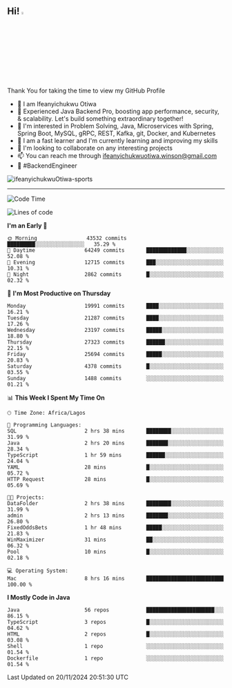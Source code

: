 <!-- BLOG-POST-LIST:START --><!-- BLOG-POST-LIST:END -->

## Hi! <img src="https://media.giphy.com/media/hvRJCLFzcasrR4ia7z/giphy.gif" width="4%"> 

Thank You for taking the time to view my GitHub Profile

- 👋 I am Ifeanyichukwu Otiwa
- 🚀 Experienced Java Backend Pro, boosting app performance, security, & scalability. Let's build something extraordinary together!
- 👀 I'm interested in Problem Solving, Java, Microservices with Spring, Spring Boot, MySQL, gRPC, REST, Kafka, git, Docker, and Kubernetes
- 🌱 I am a fast learner and I'm currently learning and improving my skills
- 💞️ I'm looking to collaborate on any interesting projects
- 📫 You can reach me through ifeanyichukwuotiwa.winson@gmail.com
- 🚀 #BackendEngineer

<p align="left" marginTop="10px"> <img src="https://komarev.com/ghpvc/?username=ifeanyichukwuOtiwa-sports&label=Profile%20views&color=0e75b6&style=for-the-badge" alt="ifeanyichukwuOtiwa-sports" /> </p>

***

<!--START_SECTION:waka-->
![Code Time](http://img.shields.io/badge/Code%20Time-3%2C146%20hrs%2048%20mins-blue)

![Lines of code](https://img.shields.io/badge/From%20Hello%20World%20I%27ve%20Written-30.8%20million%20lines%20of%20code-blue)

**I'm an Early 🐤** 

```text
🌞 Morning                43532 commits       █████████░░░░░░░░░░░░░░░░   35.29 % 
🌆 Daytime                64249 commits       █████████████░░░░░░░░░░░░   52.08 % 
🌃 Evening                12715 commits       ███░░░░░░░░░░░░░░░░░░░░░░   10.31 % 
🌙 Night                  2862 commits        █░░░░░░░░░░░░░░░░░░░░░░░░   02.32 % 
```
📅 **I'm Most Productive on Thursday** 

```text
Monday                   19991 commits       ████░░░░░░░░░░░░░░░░░░░░░   16.21 % 
Tuesday                  21287 commits       ████░░░░░░░░░░░░░░░░░░░░░   17.26 % 
Wednesday                23197 commits       █████░░░░░░░░░░░░░░░░░░░░   18.80 % 
Thursday                 27323 commits       ██████░░░░░░░░░░░░░░░░░░░   22.15 % 
Friday                   25694 commits       █████░░░░░░░░░░░░░░░░░░░░   20.83 % 
Saturday                 4378 commits        █░░░░░░░░░░░░░░░░░░░░░░░░   03.55 % 
Sunday                   1488 commits        ░░░░░░░░░░░░░░░░░░░░░░░░░   01.21 % 
```


📊 **This Week I Spent My Time On** 

```text
🕑︎ Time Zone: Africa/Lagos

💬 Programming Languages: 
SQL                      2 hrs 38 mins       ████████░░░░░░░░░░░░░░░░░   31.99 % 
Java                     2 hrs 20 mins       ███████░░░░░░░░░░░░░░░░░░   28.34 % 
TypeScript               1 hr 59 mins        ██████░░░░░░░░░░░░░░░░░░░   24.04 % 
YAML                     28 mins             █░░░░░░░░░░░░░░░░░░░░░░░░   05.72 % 
HTTP Request             28 mins             █░░░░░░░░░░░░░░░░░░░░░░░░   05.69 % 

🐱‍💻 Projects: 
DataFolder               2 hrs 38 mins       ████████░░░░░░░░░░░░░░░░░   31.99 % 
admin                    2 hrs 13 mins       ███████░░░░░░░░░░░░░░░░░░   26.80 % 
FixedOddsBets            1 hr 48 mins        █████░░░░░░░░░░░░░░░░░░░░   21.83 % 
WinMaximizer             31 mins             ██░░░░░░░░░░░░░░░░░░░░░░░   06.32 % 
Pool                     10 mins             █░░░░░░░░░░░░░░░░░░░░░░░░   02.18 % 

💻 Operating System: 
Mac                      8 hrs 16 mins       █████████████████████████   100.00 % 
```

**I Mostly Code in Java** 

```text
Java                     56 repos            ██████████████████████░░░   86.15 % 
TypeScript               3 repos             █░░░░░░░░░░░░░░░░░░░░░░░░   04.62 % 
HTML                     2 repos             █░░░░░░░░░░░░░░░░░░░░░░░░   03.08 % 
Shell                    1 repo              ░░░░░░░░░░░░░░░░░░░░░░░░░   01.54 % 
Dockerfile               1 repo              ░░░░░░░░░░░░░░░░░░░░░░░░░   01.54 % 
```




 Last Updated on 20/11/2024 20:51:30 UTC
<!--END_SECTION:waka-->

<!--
<p align="center">
![trophy](https://github-profile-trophy.vercel.app/?username=ifeanyichukwuOtiwa-sports&theme=onedark) (https://github.com/ryo-ma/github-profile-trophy)
</p>
-->

<!---
ifeanyi-otiwa/ifeanyi-otiwa is a ✨ special ✨ repository because its `README.md` (this file) appears on your GitHub profile.
You can click the Preview link to take a look at your changes.
--->
